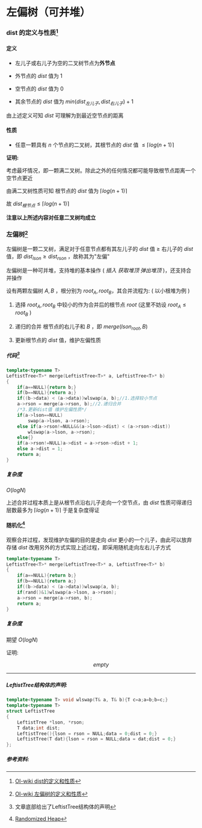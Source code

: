 # 左偏树（可并堆）

### dist 的定义与性质[^1]

#### 定义

- 左儿子或右儿子为空的二叉树节点为**外节点**

- 外节点的 $dist$ 值为 $1$

- 空节点的 $dist$ 值为 $0$

- 其余节点的 $dist$ 值为 $min(dist_{左儿子}, dist_{右儿子}) + 1$

由上述定义可知 $dist$ 可理解为到最近空节点的距离

#### 性质

- 任意一颗具有 $n$ 个节点的二叉树，其根节点的 $dist$ 值 $\leq \lceil log(n+1) \rceil$

**证明:**

考虑最坏情况，即一颗满二叉树。除此之外的任何情况都可能导致根节点距离一个空节点更近

由满二叉树性质可知 根节点的 $dist$ 值为 $\lceil log(n+1) \rceil$

故 $dist_{根节点}\leq\lceil log(n+1) \rceil$

**注意以上所述内容对任意二叉树均成立**



### 左偏树[^2]

左偏树是一颗二叉树，满足对于任意节点都有其左儿子的 $dist$ 值 $\geq$ 右儿子的 $dist$ 值，即 $dist_{lson} \geq dist_{rson}$ ，故称其为"左偏"

左偏树是一种可并堆，支持堆的基本操作 ( *插入 获取堆顶 弹出堆顶*  )，还支持合并操作

设有两颗左偏树 $A, B$ ，根分别为 $root_{A}, root_{B}$，其合并流程为: ( 以小根堆为例 ) 

1. 选择 $root_{A}, root_{B}$ 中较小的作为合并后的根节点 $root$ (这里不妨设 $root_{A} \leq root_{B}$ )

2. 递归的合并 根节点的右儿子和 $B$ ，即 $merge(lson_{root}, B)$

3. 更新根节点的 $dist$ 值，维护左偏性质

##### 代码[^3]

```cpp
template<typename T>
LeftistTree<T>* merge(LeftistTree<T>* a, LeftistTree<T>* b)
{
    if(a==NULL){return b;}
    if(b==NULL){return a;}
    if((b->data) < (a->data))wlswap(a, b);//1.选择较小节点
    a->rson = merge(a->rson, b);//2.递归合并
    /*3.更新dist值 维护左偏性质*/
    if(a->lson==NULL)
        swap(a->lson, a->rson);
    else if(a->rson!=NULL&&(a->lson->dist) < (a->rson->dist))
        wlswap(a->lson, a->rson);
    else{}
    if(a->rson!=NULL)a->dist = a->rson->dist + 1;
    else a->dist = 1;
    return a;
}
```

##### 复杂度

$O(logN)$

上述合并过程本质上是从根节点沿右儿子走向一个空节点，由 $dist$ 性质可得递归层数最多为 $\lceil log(n+1) \rceil$ 于是复杂度得证



#### 随机化[^4]

观察合并过程，发现维护左偏的目的是走向 $dist$ 更小的一个儿子，由此可以放弃存储 $dist$ 改用另外的方式实现上述过程，即采用随机走向左右儿子方式

```cpp
template<typename T>
LeftistTree<T>* merge(LeftistTree<T>* a, LeftistTree<T>* b)
{
    if(a==NULL){return b;}
    if(b==NULL){return a;}
    if((b->data) < (a->data))wlswap(a, b);
    if(rand()&1)wlswap(a->lson, a->rson);
    a->rson = merge(a->rson, b);
    return a;
}
```

##### 复杂度

期望 $O(logN)$

证明:

$$
empty
$$

---

##### LeftistTree结构体的声明:

```cpp
template<typename T> void wlswap(T& a, T& b){T c=a;a=b;b=c;}
template<typename T>
struct LeftistTree
{
    LeftistTree *lson, *rson;
    T data;int dist;
    LeftistTree(){lson = rson = NULL;data = 0;dist = 0;}
    LeftistTree(T dat){lson = rson = NULL;data = dat;dist = 0;}
};
```

##### 参考资料:
[^1]:[OI-wiki dist的定义和性质](https://oi-wiki.org/ds/leftist-tree/#dist-%E7%9A%84%E5%AE%9A%E4%B9%89%E5%92%8C%E6%80%A7%E8%B4%A8)
[^2]: [OI-wiki 左偏树的定义和性质](https://oi-wiki.org/ds/leftist-tree/#%E5%B7%A6%E5%81%8F%E6%A0%91%E7%9A%84%E5%AE%9A%E4%B9%89%E5%92%8C%E6%80%A7%E8%B4%A8)
[^3]:文章底部给出了LeftistTree结构体的声明
[^4]:[Randomized Heap](https://cp-algorithms.com/data_structures/randomized_heap.html)

